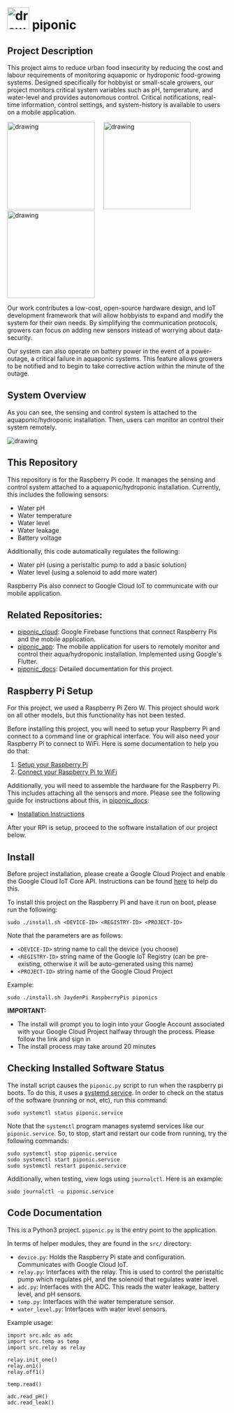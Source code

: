# <img src="docs/logo.png" alt="drawing" width="50"/> piponic 

## Project Description

This project aims to reduce urban food insecurity by reducing the cost and labour requirements of monitoring aquaponic or hydroponic food-growing systems. Designed specifically for hobbyist or small-scale growers, our project monitors critical system variables such as pH, temperature, and water-level and provides autonomous control. Critical notifications, real-time information, control settings, and system-history is available to users on a mobile application. 

<img src="docs/login.png" alt="drawing" width="200"/> &nbsp;&nbsp;&nbsp; <img src="docs/status.png" alt="drawing" width="200"/> &nbsp;&nbsp;&nbsp; <img src="docs/chart.png" alt="drawing" width="200"/>

Our work contributes a low-cost, open-source hardware design, and IoT development framework that will allow hobbyists to expand and modify the system for their own needs. By simplifying the communication protocols, growers can focus on adding new sensors instead of worrying about data-security. 

Our system can also operate on battery power in the event of a power-outage, a critical failure in aquaponic systems. This feature allows growers to be notified and to begin to take corrective action within the minute of the outage.

## System Overview

As you can see, the sensing and control system is attached to the aquaponic/hydroponic installation. Then, users can monitor an control their system remotely.

<img src="docs/systemOverview.png" alt="drawing" width=""/>

## This Repository

This repository is for the Raspberry Pi code. It manages the sensing and control system attached to a aquaponic/hydroponic installation. Currently, this includes the following sensors:

- Water pH
- Water temperature
- Water level 
- Water leakage
- Battery voltage

Additionally, this code automatically regulates the following: 

- Water pH (using a peristaltic pump to add a basic solution)
- Water level (using a solenoid to add more water)

Raspberry Pis also connect to Google Cloud IoT to communicate with our mobile application.

## Related Repositories:

- [piponic_cloud](https://github.com/jaydenleong/piponic_cloud): Google Firebase functions that connect Raspberry Pis and the mobile application.
- [piponic_app](https://github.com/jaydenleong/piponic_app): The mobile application for users to remotely monitor and control their aqua/hydroponic installation. Implemented using Google's Flutter.
- [piponic_docs](https://github.com/jaydenleong/piponic_docs): Detailed documentation for this project.

## Raspberry Pi Setup

For this project, we used a Raspberry Pi Zero W. This project should work on all other models, but this functionality has not been tested.

Before installing this project, you will need to setup your Raspberry Pi and connect to a command line or graphical interface. You will also need your Raspberry Pi to connect to WiFi. Here is some documentation to help you do that:

1. [Setup your Raspberry Pi](https://projects.raspberrypi.org/en/projects/raspberry-pi-setting-up)
1. [Connect your Raspberry Pi to WiFi](https://www.raspberrypi.org/documentation/configuration/wireless/)

Additionally, you will need to assemble the hardware for the Raspberry Pi. This includes attaching all the sensors and more. Please see the following guide for instructions about this, in [piponic_docs](https://github.com/jaydenleong/piponic_docs):

- [Installation Instructions](https://github.com/jaydenleong/piponic_docs/blob/master/docs/Installation_Instructions.pdf)

After your RPi is setup, proceed to the software installation of our project below.

## Install

Before project installation, please create a Google Cloud Project and enable the Google Cloud IoT Core API. Instructions can be found [here](https://cloud.google.com/resource-manager/docs/creating-managing-projects) to help do this.

To install this project on the Raspberry Pi and have it run on boot,
please run the following:

```
sudo ./install.sh <DEVICE-ID> <REGISTRY-ID> <PROJECT-ID>
```

Note that the parameters are as follows:

- `<DEVICE-ID>` string name to call the device (you choose)
- `<REGISTRY-ID>` string name of the Google IoT Registry (can be pre-existing, otherwise it will be auto-generated using this name)
- `<PROJECT-ID>` string name of the Google Cloud Project

Example:

```
sudo ./install.sh JaydenPi RaspberryPis piponics 
```

**IMPORTANT:**

- The install will prompt you to login into your Google Account associated 
  with your Google Cloud Project halfway through the process. Please follow the 
  link and sign in
- The install process may take around 20 minutes  

## Checking Installed Software Status 

The install script causes the `piponic.py` script to run when the raspberry pi
boots. To do this, it uses a [systemd service](https://www.raspberrypi.org/documentation/linux/usage/systemd.md). In order to check on the status of the software (running or not, etc), run
this command: 

```
sudo systemctl status piponic.service
```

Note that the `systemctl` program manages systemd services like our `piponic.service`.
So, to stop, start and restart our code from running, try the following commands:

```
sudo systemctl stop piponic.service
sudo systemctl start piponic.service
sudo systemctl restart piponic.service
```

Additionally, when testing, view logs using `journalctl`. Here is an example:

```
sudo journalctl -u piponic.service
```

## Code Documentation

This is a Python3 project. `piponic.py` is the entry point to the application.

In terms of helper modules, they are found in the `src/` directory:

- `device.py`: Holds the Raspberry Pi state and configuration. Communicates with Google Cloud IoT.
- `relay.py`: Interfaces with the relay. This is used to control the peristaltic pump which regulates pH, and the solenoid that regulates water level.
- `adc.py`: Interfaces with the ADC. This reads the water leakage, battery level, and pH sensors.
- `temp.py`: Interfaces with the water temperature sensor.
- `water_level.py`: Interfaces with water level sensors.

Example usage: 

```
import src.adc as adc
import src.temp as temp
import src.relay as relay

relay.init_one()
relay.on1()
relay.off1()

temp.read()

adc.read_pH()
adc.read_leak()
```

